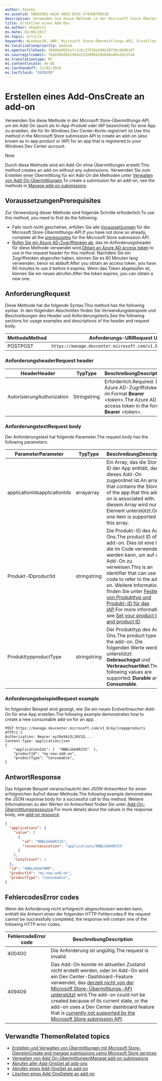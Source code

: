 ```yaml
---
author: Xansky
ms.assetid: 5BD650D2-AA26-4DE9-8243-374FDB7D932B
description: Verwenden Sie diese Methode in der Microsoft Store-Übermittlungs-API zum Erstellen eines Add-Ons für eine App, die für Ihr Windows Dev Center-Konto registriert ist.
title: Erstellen eines Add-Ons
ms.author: mhopkins
ms.date: 02/08/2017
ms.topic: article
keywords: Windows10, UWP, Microsoft Store-Übermittlungs-API, Erstellen eines Add-Ons, In-App-Produkt, IAP
ms.localizationpriority: medium
ms.openlocfilehash: 36b6be05d1efc1cbc23f26a509230750c8896c87
ms.sourcegitcommit: 70ab58b88d248de2332096b20dbd6a4643d137a4
ms.translationtype: MT
ms.contentlocale: de-DE
ms.lasthandoff: 11/02/2018
ms.locfileid: "5939295"
---
```

# <a name="create-an-add-on"></a><span data-ttu-id="03c97-104">Erstellen eines Add-Ons</span><span class="sxs-lookup"><span data-stu-id="03c97-104">Create an add-on</span></span>

<span data-ttu-id="03c97-105">Verwenden Sie diese Methode in der Microsoft Store-Übermittlungs-API, um ein Add-On (auch als In-App-Produkt oder IAP bezeichnet) für eine App zu erstellen, die für Ihr Windows Dev Center-Konto registriert ist.</span><span class="sxs-lookup"><span data-stu-id="03c97-105">Use this method in the Microsoft Store submission API to create an add-on (also known as in-app product or IAP) for an app that is registered to your Windows Dev Center account.</span></span>

> [!NOTE]
> <span data-ttu-id="03c97-106">Durch diese Methode wird ein Add-On ohne Übermittlungen erstellt.</span><span class="sxs-lookup"><span data-stu-id="03c97-106">This method creates an add-on without any submissions.</span></span> <span data-ttu-id="03c97-107">Verwenden Sie zum Erstellen einer Übermittlung für ein Add-On die Methoden unter [Verwalten von Add-On-Übermittlungen](manage-add-on-submissions.md).</span><span class="sxs-lookup"><span data-stu-id="03c97-107">To create a submission for an add-on, see the methods in [Manage add-on submissions](manage-add-on-submissions.md).</span></span>

## <a name="prerequisites"></a><span data-ttu-id="03c97-108">Voraussetzungen</span><span class="sxs-lookup"><span data-stu-id="03c97-108">Prerequisites</span></span>

<span data-ttu-id="03c97-109">Zur Verwendung dieser Methode sind folgende Schritte erforderlich:</span><span class="sxs-lookup"><span data-stu-id="03c97-109">To use this method, you need to first do the following:</span></span>

* <span data-ttu-id="03c97-110">Falls noch nicht geschehen, erfüllen Sie alle [Voraussetzungen](create-and-manage-submissions-using-windows-store-services.md#prerequisites) für die Microsoft Store-Übermittlungs-API.</span><span class="sxs-lookup"><span data-stu-id="03c97-110">If you have not done so already, complete all the [prerequisites](create-and-manage-submissions-using-windows-store-services.md#prerequisites) for the Microsoft Store submission API.</span></span>
* <span data-ttu-id="03c97-111">[Rufen Sie ein Azure AD-Zugriffstoken ab](create-and-manage-submissions-using-windows-store-services.md#obtain-an-azure-ad-access-token), das im Anforderungsheader für diese Methode verwendet wird.</span><span class="sxs-lookup"><span data-stu-id="03c97-111">[Obtain an Azure AD access token](create-and-manage-submissions-using-windows-store-services.md#obtain-an-azure-ad-access-token) to use in the request header for this method.</span></span> <span data-ttu-id="03c97-112">Nachdem Sie ein Zugriffstoken abgerufen haben, können Sie es 60 Minuten lang verwenden, bevor es abläuft.</span><span class="sxs-lookup"><span data-stu-id="03c97-112">After you obtain an access token, you have 60 minutes to use it before it expires.</span></span> <span data-ttu-id="03c97-113">Wenn das Token abgelaufen ist, können Sie ein neues abrufen.</span><span class="sxs-lookup"><span data-stu-id="03c97-113">After the token expires, you can obtain a new one.</span></span>

## <a name="request"></a><span data-ttu-id="03c97-114">Anforderung</span><span class="sxs-lookup"><span data-stu-id="03c97-114">Request</span></span>

<span data-ttu-id="03c97-115">Diese Methode hat die folgende Syntax.</span><span class="sxs-lookup"><span data-stu-id="03c97-115">This method has the following syntax.</span></span> <span data-ttu-id="03c97-116">In den folgenden Abschnitten finden Sie Verwendungsbeispiele und Beschreibungen des Header und Anforderungstexts.</span><span class="sxs-lookup"><span data-stu-id="03c97-116">See the following sections for usage examples and descriptions of the header and request body.</span></span>

| <span data-ttu-id="03c97-117">Methode</span><span class="sxs-lookup"><span data-stu-id="03c97-117">Method</span></span> | <span data-ttu-id="03c97-118">Anforderungs-URI</span><span class="sxs-lookup"><span data-stu-id="03c97-118">Request URI</span></span>                                                      |
|--------|------------------------------------------------------------------|
| <span data-ttu-id="03c97-119">POST</span><span class="sxs-lookup"><span data-stu-id="03c97-119">POST</span></span>    | ```https://manage.devcenter.microsoft.com/v1.0/my/inappproducts``` |


### <a name="request-header"></a><span data-ttu-id="03c97-120">Anforderungsheader</span><span class="sxs-lookup"><span data-stu-id="03c97-120">Request header</span></span>

| <span data-ttu-id="03c97-121">Header</span><span class="sxs-lookup"><span data-stu-id="03c97-121">Header</span></span>        | <span data-ttu-id="03c97-122">Typ</span><span class="sxs-lookup"><span data-stu-id="03c97-122">Type</span></span>   | <span data-ttu-id="03c97-123">Beschreibung</span><span class="sxs-lookup"><span data-stu-id="03c97-123">Description</span></span>                                                                 |
|---------------|--------|-----------------------------------------------------------------------------|
| <span data-ttu-id="03c97-124">Autorisierung</span><span class="sxs-lookup"><span data-stu-id="03c97-124">Authorization</span></span> | <span data-ttu-id="03c97-125">String</span><span class="sxs-lookup"><span data-stu-id="03c97-125">string</span></span> | <span data-ttu-id="03c97-126">Erforderlich.</span><span class="sxs-lookup"><span data-stu-id="03c97-126">Required.</span></span> <span data-ttu-id="03c97-127">Das Azure AD-Zugriffstoken im Format **Bearer** &lt;*token*&gt;.</span><span class="sxs-lookup"><span data-stu-id="03c97-127">The Azure AD access token in the form **Bearer** &lt;*token*&gt;.</span></span> |


### <a name="request-body"></a><span data-ttu-id="03c97-128">Anforderungstext</span><span class="sxs-lookup"><span data-stu-id="03c97-128">Request body</span></span>

<span data-ttu-id="03c97-129">Der Anforderungstext hat folgende Parameter.</span><span class="sxs-lookup"><span data-stu-id="03c97-129">The request body has the following parameters.</span></span>

|  <span data-ttu-id="03c97-130">Parameter</span><span class="sxs-lookup"><span data-stu-id="03c97-130">Parameter</span></span>  |  <span data-ttu-id="03c97-131">Typ</span><span class="sxs-lookup"><span data-stu-id="03c97-131">Type</span></span>  |  <span data-ttu-id="03c97-132">Beschreibung</span><span class="sxs-lookup"><span data-stu-id="03c97-132">Description</span></span>  |  <span data-ttu-id="03c97-133">Erforderlich</span><span class="sxs-lookup"><span data-stu-id="03c97-133">Required</span></span>  |
|------|------|------|------|
|  <span data-ttu-id="03c97-134">applicationIds</span><span class="sxs-lookup"><span data-stu-id="03c97-134">applicationIds</span></span>  |  <span data-ttu-id="03c97-135">array</span><span class="sxs-lookup"><span data-stu-id="03c97-135">array</span></span>  |  <span data-ttu-id="03c97-136">Ein Array, das die Store-ID der App enthält, der dieses Add-On zugeordnet ist.</span><span class="sxs-lookup"><span data-stu-id="03c97-136">An array that contains the Store ID of the app that this add-on is associated with.</span></span> <span data-ttu-id="03c97-137">In diesem Array wird nur ein Element unterstützt.</span><span class="sxs-lookup"><span data-stu-id="03c97-137">Only one item is supported in this array.</span></span>   |  <span data-ttu-id="03c97-138">Ja</span><span class="sxs-lookup"><span data-stu-id="03c97-138">Yes</span></span>  |
|  <span data-ttu-id="03c97-139">Produkt-ID</span><span class="sxs-lookup"><span data-stu-id="03c97-139">productId</span></span>  |  <span data-ttu-id="03c97-140">string</span><span class="sxs-lookup"><span data-stu-id="03c97-140">string</span></span>  |  <span data-ttu-id="03c97-141">Die Produkt-ID des Add-Ons.</span><span class="sxs-lookup"><span data-stu-id="03c97-141">The product ID of the add-on.</span></span> <span data-ttu-id="03c97-142">Dies ist eine ID, die im Code verwendet werden kann, um auf das Add-On zu verweisen.</span><span class="sxs-lookup"><span data-stu-id="03c97-142">This is an identifier that can use in code to refer to the add-on.</span></span> <span data-ttu-id="03c97-143">Weitere Informationen finden Sie unter [Festlegen von Produkttyp und Produkt-ID für das IAP](https://msdn.microsoft.com/windows/uwp/publish/set-your-iap-product-id).</span><span class="sxs-lookup"><span data-stu-id="03c97-143">For more information, see [Set your product type and product ID](https://msdn.microsoft.com/windows/uwp/publish/set-your-iap-product-id).</span></span>  |  <span data-ttu-id="03c97-144">Ja</span><span class="sxs-lookup"><span data-stu-id="03c97-144">Yes</span></span>  |
|  <span data-ttu-id="03c97-145">Produkttyp</span><span class="sxs-lookup"><span data-stu-id="03c97-145">productType</span></span>  |  <span data-ttu-id="03c97-146">string</span><span class="sxs-lookup"><span data-stu-id="03c97-146">string</span></span>  |  <span data-ttu-id="03c97-147">Der Produkttyp des Add-Ons.</span><span class="sxs-lookup"><span data-stu-id="03c97-147">The product type of the add-on.</span></span> <span data-ttu-id="03c97-148">Die folgenden Werte werden unterstützt: **Gebrauchsgut** und **Verbrauchsartikel**.</span><span class="sxs-lookup"><span data-stu-id="03c97-148">The following values are supported: **Durable** and **Consumable**.</span></span>  |  <span data-ttu-id="03c97-149">Ja</span><span class="sxs-lookup"><span data-stu-id="03c97-149">Yes</span></span>  |


### <a name="request-example"></a><span data-ttu-id="03c97-150">Anforderungsbeispiel</span><span class="sxs-lookup"><span data-stu-id="03c97-150">Request example</span></span>

<span data-ttu-id="03c97-151">Im folgenden Beispiel wird gezeigt, wie Sie ein neues Endverbraucher-Add-On für eine App erstellen.</span><span class="sxs-lookup"><span data-stu-id="03c97-151">The following example demonstrates how to create a new consumable add-on for an app.</span></span>

```syntax
POST https://manage.devcenter.microsoft.com/v1.0/my/inappproducts HTTP/1.1
Authorization: Bearer eyJ0eXAiOiJKV1Q...
Content-Type: application/json
{
    "applicationIds": [  "9NBLGGH4R315"  ],
    "productId": "my-new-add-on",
    "productType": "Consumable",
}
```

## <a name="response"></a><span data-ttu-id="03c97-152">Antwort</span><span class="sxs-lookup"><span data-stu-id="03c97-152">Response</span></span>

<span data-ttu-id="03c97-153">Das folgende Beispiel veranschaulicht den JSON-Antworttext für einen erfolgreichen Aufruf dieser Methode.</span><span class="sxs-lookup"><span data-stu-id="03c97-153">The following example demonstrates the JSON response body for a successful call to this method.</span></span> <span data-ttu-id="03c97-154">Weitere Informationen zu den Werten im Antworttext finden Sie unter [Add-On-Übermittlungsressource](manage-add-ons.md#add-on-object).</span><span class="sxs-lookup"><span data-stu-id="03c97-154">For more details about the values in the response body, see [add-on resource](manage-add-ons.md#add-on-object).</span></span>

```json
{
  "applications": {
    "value": [
      {
        "id": "9NBLGGH4R315",
        "resourceLocation": "applications/9NBLGGH4R315"
      }
    ],
    "totalCount": 1
  },
  "id": "9NBLGGH4TNMP",
  "productId": "my-new-add-on",
  "productType": "Consumable",
}
```

## <a name="error-codes"></a><span data-ttu-id="03c97-155">Fehlercodes</span><span class="sxs-lookup"><span data-stu-id="03c97-155">Error codes</span></span>

<span data-ttu-id="03c97-156">Wenn die Anforderung nicht erfolgreich abgeschlossen werden kann, enthält die Antwort einen der folgenden HTTP-Fehlercodes.</span><span class="sxs-lookup"><span data-stu-id="03c97-156">If the request cannot be successfully completed, the response will contain one of the following HTTP error codes.</span></span>

| <span data-ttu-id="03c97-157">Fehlercode</span><span class="sxs-lookup"><span data-stu-id="03c97-157">Error code</span></span> |  <span data-ttu-id="03c97-158">Beschreibung</span><span class="sxs-lookup"><span data-stu-id="03c97-158">Description</span></span>                                                                                                                                                                           |
|--------|------------------|
| <span data-ttu-id="03c97-159">400</span><span class="sxs-lookup"><span data-stu-id="03c97-159">400</span></span>  | <span data-ttu-id="03c97-160">Die Anforderung ist ungültig.</span><span class="sxs-lookup"><span data-stu-id="03c97-160">The request is invalid.</span></span> |
| <span data-ttu-id="03c97-161">409</span><span class="sxs-lookup"><span data-stu-id="03c97-161">409</span></span>  | <span data-ttu-id="03c97-162">Das Add-On konnte im aktuellen Zustand nicht erstellt werden, oder im Add-On wird ein Dev Center-Dashboard-Feature verwendet, das [derzeit nicht von der Microsoft Store-Übermittlungs-API unterstützt](create-and-manage-submissions-using-windows-store-services.md#not_supported) wird.</span><span class="sxs-lookup"><span data-stu-id="03c97-162">The add-on could not be created because of its current state, or the add-on uses a Dev Center dashboard feature that is [currently not supported by the Microsoft Store submission API](create-and-manage-submissions-using-windows-store-services.md#not_supported).</span></span> |   


## <a name="related-topics"></a><span data-ttu-id="03c97-163">Verwandte Themen</span><span class="sxs-lookup"><span data-stu-id="03c97-163">Related topics</span></span>

* [<span data-ttu-id="03c97-164">Erstellen und Verwalten von Übermittlungen mit Microsoft Store-Diensten</span><span class="sxs-lookup"><span data-stu-id="03c97-164">Create and manage submissions using Microsoft Store services</span></span>](create-and-manage-submissions-using-windows-store-services.md)
* [<span data-ttu-id="03c97-165">Verwalten von Add-On-Übermittlungen</span><span class="sxs-lookup"><span data-stu-id="03c97-165">Manage add-on submissions</span></span>](manage-add-on-submissions.md)
* [<span data-ttu-id="03c97-166">Abrufen aller Add-Ons</span><span class="sxs-lookup"><span data-stu-id="03c97-166">Get all add-ons</span></span>](get-all-add-ons.md)
* [<span data-ttu-id="03c97-167">Abrufen eines Add-Ons</span><span class="sxs-lookup"><span data-stu-id="03c97-167">Get an add-on</span></span>](get-an-add-on.md)
* [<span data-ttu-id="03c97-168">Löschen eines Add-Ons</span><span class="sxs-lookup"><span data-stu-id="03c97-168">Delete an add-on</span></span>](delete-an-add-on.md)
